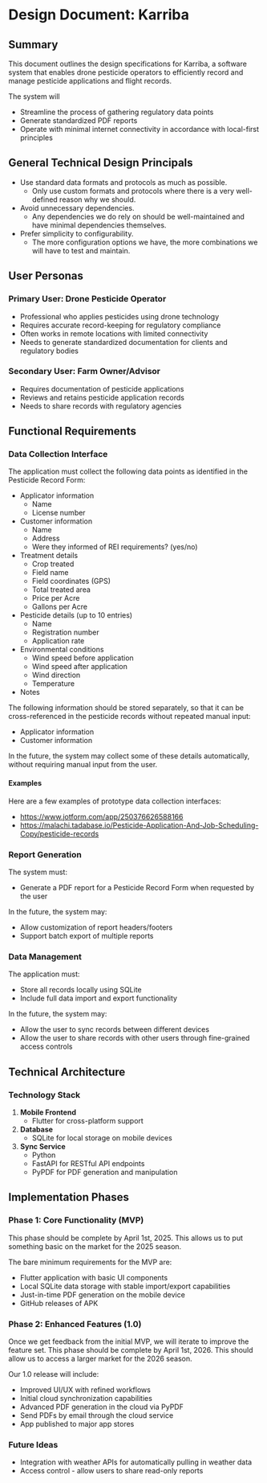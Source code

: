 # Design Document: Karriba

## Summary

This document outlines the design specifications for Karriba, a software system that enables drone pesticide operators to efficiently record and manage pesticide applications and flight records. 

The system will
- Streamline the process of gathering regulatory data points
- Generate standardized PDF reports
- Operate with minimal internet connectivity in accordance with local-first principles

## General Technical Design Principals

- Use standard data formats and protocols as much as possible.
   - Only use custom formats and protocols where there is a very well-defined reason why we should.
- Avoid unnecessary dependencies.
   - Any dependencies we do rely on should be well-maintained and have minimal dependencies themselves.
- Prefer simplicity to configurability.
   - The more configuration options we have, the more combinations we will have to test and maintain. 

## User Personas

### Primary User: Drone Pesticide Operator
- Professional who applies pesticides using drone technology
- Requires accurate record-keeping for regulatory compliance
- Often works in remote locations with limited connectivity
- Needs to generate standardized documentation for clients and regulatory bodies

### Secondary User: Farm Owner/Advisor
- Requires documentation of pesticide applications
- Reviews and retains pesticide application records
- Needs to share records with regulatory agencies

## Functional Requirements

### Data Collection Interface

The application must collect the following data points as identified in the Pesticide Record Form:

- Applicator information
   - Name
   - License number
- Customer information
   - Name
   - Address
   - Were they informed of REI requirements? (yes/no)
- Treatment details
   - Crop treated
   - Field name
   - Field coordinates (GPS)
   - Total treated area
   - Price per Acre
   - Gallons per Acre
- Pesticide details (up to 10 entries)
   - Name
   - Registration number
   - Application rate
- Environmental conditions
   - Wind speed before application
   - Wind speed after application
   - Wind direction
   - Temperature
- Notes

The following information should be stored separately, so that it can be cross-referenced in the pesticide records without repeated manual input:
- Applicator information
- Customer information

In the future, the system may collect some of these details automatically, without requiring manual input from the user.

#### Examples

Here are a few examples of prototype data collection interfaces:
- https://www.jotform.com/app/250376626588166
- https://malachi.tadabase.io/Pesticide-Application-And-Job-Scheduling-Copy/pesticide-records

### Report Generation

The system must:
- Generate a PDF report for a Pesticide Record Form when requested by the user

In the future, the system may:
- Allow customization of report headers/footers
- Support batch export of multiple reports

### Data Management

The application must:
- Store all records locally using SQLite
- Include full data import and export functionality

In the future, the system may:
- Allow the user to sync records between different devices
- Allow the user to share records with other users through fine-grained access controls

## Technical Architecture

### Technology Stack


1. **Mobile Frontend**
   - Flutter for cross-platform support
2. **Database**
   - SQLite for local storage on mobile devices
3. **Sync Service**
   - Python
   - FastAPI for RESTful API endpoints
   - PyPDF for PDF generation and manipulation

## Implementation Phases

### Phase 1: Core Functionality (MVP)

This phase should be complete by April 1st, 2025. This allows us to put something basic on the market for the 2025 season.

The bare minimum requirements for the MVP are:

- Flutter application with basic UI components
- Local SQLite data storage with stable import/export capabilities
- Just-in-time PDF generation on the mobile device
- GitHub releases of APK

### Phase 2: Enhanced Features (1.0)

Once we get feedback from the initial MVP, we will iterate to improve the feature set.
This phase should be complete by April 1st, 2026. This should allow us to access a larger market for the 2026 season.

Our 1.0 release will include:

- Improved UI/UX with refined workflows
- Initial cloud synchronization capabilities
- Advanced PDF generation in the cloud via PyPDF
- Send PDFs by email through the cloud service
- App published to major app stores

### Future Ideas

- Integration with weather APIs for automatically pulling in weather data
- Access control - allow users to share read-only reports

